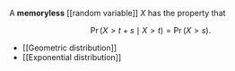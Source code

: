A **memoryless** [[random variable]] $X$ has the property that

$$
{\displaystyle \Pr(X>t+s\mid X>t)=\Pr(X>s).}
$$

* [[Geometric distribution]]
* [[Exponential distribution]]